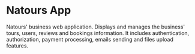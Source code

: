 # Natours App

Natours' business web application. Displays and manages the business' tours, users, reviews and bookings information. It includes authentication, authorization, payment processing, emails sending and files upload features.
